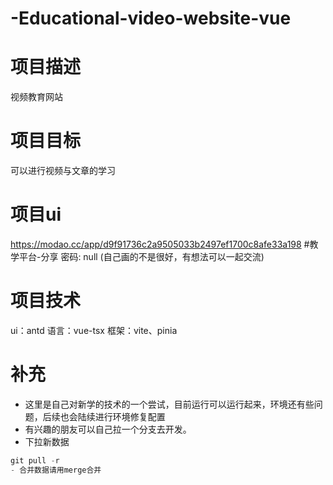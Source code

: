 # -Educational-video-website-vue

# 项目描述

视频教育网站

# 项目目标

可以进行视频与文章的学习

# 项目ui

https://modao.cc/app/d9f91736c2a9505033b2497ef1700c8afe33a198 #教学平台-分享  密码: null
(自己画的不是很好，有想法可以一起交流)

# 项目技术

ui：antd
语言：vue-tsx
框架：vite、pinia



# 补充

- 这里是自己对新学的技术的一个尝试，目前运行可以运行起来，环境还有些问题，后续也会陆续进行环境修复配置
- 有兴趣的朋友可以自己拉一个分支去开发。
- 下拉新数据
```js
git pull -r
- 合并数据请用merge合并
```
